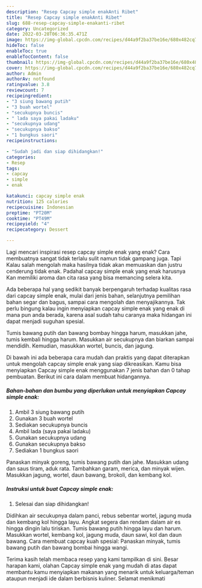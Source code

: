 ```yaml
---
description: "Resep Capcay simple enakAnti Ribet"
title: "Resep Capcay simple enakAnti Ribet"
slug: 688-resep-capcay-simple-enakanti-ribet
category: Uncategorized
date: 2022-03-28T06:36:35.471Z
image: https://img-global.cpcdn.com/recipes/d44a9f2ba37be16e/680x482cq70/capcay-simple-enak-foto-resep-utama.jpg
hideToc: false
enableToc: true
enableTocContent: false
thumbnail: https://img-global.cpcdn.com/recipes/d44a9f2ba37be16e/680x482cq70/capcay-simple-enak-foto-resep-utama.jpg
cover: https://img-global.cpcdn.com/recipes/d44a9f2ba37be16e/680x482cq70/capcay-simple-enak-foto-resep-utama.jpg
author: Admin
authorAv: notfound
ratingvalue: 3.8
reviewcount: 7
recipeingredient:
- "3 siung bawang putih"
- "3 buah wortel"
- "secukupnya buncis"
- " lada saya pakai ladaku"
- "secukupnya udang"
- "secukupnya bakso"
- "1 bungkus saori"
recipeinstructions:

- "Sudah jadi dan siap dihidangkan!"
categories:
- Resep
tags:
- capcay
- simple
- enak

katakunci: capcay simple enak 
nutrition: 125 calories
recipecuisine: Indonesian
preptime: "PT20M"
cooktime: "PT49M"
recipeyield: "4"
recipecategory: Dessert

---
```



Lagi mencari inspirasi resep capcay simple enak yang enak? Cara membuatnya sangat tidak terlalu sulit namun tidak gampang juga. Tapi Kalau salah mengolah maka hasilnya tidak akan memuaskan dan justru cenderung tidak enak. Padahal capcay simple enak yang enak harusnya Kan memiliki aroma dan cita rasa yang bisa memancing selera kita.


Ada beberapa hal yang sedikit banyak berpengaruh terhadap kualitas rasa dari capcay simple enak, mulai dari jenis bahan, selanjutnya pemilihan bahan segar dan bagus, sampai cara mengolah dan menyajikannya. Tak perlu bingung kalau ingin menyiapkan capcay simple enak yang enak di mana pun anda berada, karena asal sudah tahu caranya maka hidangan ini dapat menjadi suguhan spesial.

Tumis bawang putih dan bawang bombay hingga harum, masukkan jahe, tumis kembali hingga harum. Masukkan air secukupnya dan biarkan sampai mendidih. Kemudian, masukkan wortel, buncis, dan jagung.


Di bawah ini ada beberapa cara mudah dan praktis yang dapat diterapkan untuk mengolah capcay simple enak yang siap dikreasikan. Kamu bisa menyiapkan Capcay simple enak menggunakan 7 jenis bahan dan 0 tahap pembuatan. Berikut ini cara dalam membuat hidangannya.

<!--inarticleads1-->

##### Bahan-bahan dan bumbu yang diperlukan untuk menyiapkan Capcay simple enak:

1. Ambil 3 siung bawang putih
1. Gunakan 3 buah wortel
1. Sediakan secukupnya buncis
1. Ambil  lada (saya pakai ladaku)
1. Gunakan secukupnya udang
1. Gunakan secukupnya bakso
1. Sediakan 1 bungkus saori


Panaskan minyak goreng, tumis bawang putih dan jahe. Masukkan udang dan saus tiram, aduk rata. Tambahkan garam, merica, dan minyak wijen. Masukkan jagung, wortel, daun bawang, brokoli, dan kembang kol. 

<!--inarticleads2-->

##### Instruksi untuk buat Capcay simple enak:


1. Selesai dan siap dihidangkan!

Didihkan air secukupnya dalam panci, rebus sebentar wortel, jagung muda dan kembang kol hingga layu. Angkat segera dan rendam dalam air es hingga dingin lalu tiriskan. Tumis bawang putih hingga layu dan harum. Masukkan wortel, kembang kol, jagung muda, daun sawi, kol dan daun bawang. Cara membuat capcay kuah spesial: Panaskan minyak, tumis bawang putih dan bawang bombai hingga wangi. 

Terima kasih telah membaca resep yang kami tampilkan di sini. Besar harapan kami, olahan Capcay simple enak yang mudah di atas dapat membantu kamu menyiapkan makanan yang menarik untuk keluarga/teman ataupun menjadi ide dalam berbisnis kuliner. Selamat menikmati
